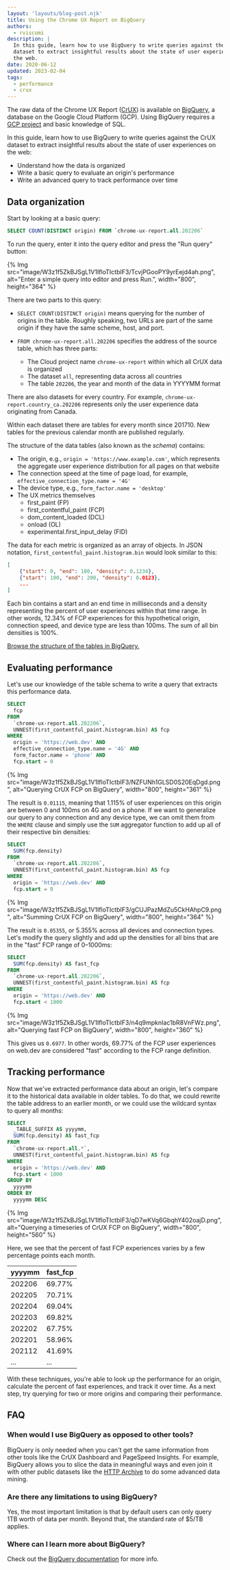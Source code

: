```yaml
---
layout: 'layouts/blog-post.njk'
title: Using the Chrome UX Report on BigQuery
authors:
  - rviscomi
description: |
  In this guide, learn how to use BigQuery to write queries against the CrUX
  dataset to extract insightful results about the state of user experiences on
  the web.
date: 2020-06-12
updated: 2023-02-04
tags:
  - performance
  - crux
---
```


The raw data of the Chrome UX Report ([CrUX](/docs/crux/)) is available on [BigQuery](https://console.cloud.google.com/bigquery?p=chrome-ux-report), a database on the Google Cloud Platform (GCP). Using BigQuery requires a [GCP project](/docs/crux/bigquery/#accessing-the-dataset-in-gcp) and basic knowledge of SQL.

In this guide, learn how to use BigQuery to write queries against the CrUX dataset to extract insightful results about the state of user experiences on the web:

- Understand how the data is organized
- Write a basic query to evaluate an origin's performance
- Write an advanced query to track performance over time

## Data organization

Start by looking at a basic query:

```sql
SELECT COUNT(DISTINCT origin) FROM `chrome-ux-report.all.202206`
```

To run the query, enter it into the query editor and press the "Run query" button:

{% Img src="image/W3z1f5ZkBJSgL1V1IfloTIctbIF3/TcvjPGooPY9yrEejd4ah.png", alt="Enter a simple query into editor and press Run.", width="800", height="364" %}

There are two parts to this query:

- `SELECT COUNT(DISTINCT origin)` means querying for the number of origins in the table. Roughly speaking, two URLs are part of the same origin if they have the same scheme, host, and port.

- `FROM chrome-ux-report.all.202206` specifies the address of the source table, which has three parts:
  - The Cloud project name `chrome-ux-report` within which all CrUX data is organized
  - The dataset `all`, representing data across all countries
  - The table `202206`, the year and month of the data in YYYYMM format

There are also datasets for every country. For example, `chrome-ux-report.country_ca.202206` represents only the user experience data originating from Canada.

Within each dataset there are tables for every month since 201710. New tables for the previous calendar month are published regularly.

The structure of the data tables (also known as the _schema_) contains:

- The origin, e.g., `origin = 'https://www.example.com'`, which represents the aggregate user experience distribution for all pages on that website
- The connection speed at the time of page load, for example, `effective_connection_type.name = '4G'`
- The device type, e.g., `form_factor.name = 'desktop'`
- The UX metrics themselves
  - first_paint (FP)
  - first_contentful_paint (FCP)
  - dom_content_loaded (DCL)
  - onload (OL)
  - experimental.first_input_delay (FID)

The data for each metric is organized as an array of objects. In JSON notation, `first_contentful_paint.histogram.bin` would look similar to this:

```json
[
	{"start": 0, "end": 100, "density": 0.1234},
	{"start": 100, "end": 200, "density": 0.0123},
	...
]
```

Each bin contains a start and an end time in milliseconds and a density representing the percent of user experiences within that time range. In other words, 12.34% of FCP experiences for this hypothetical origin, connection speed, and device type are less than 100ms. The sum of all bin densities is 100%.

[Browse the structure of the tables in BigQuery.](https://bigquery.cloud.google.com/table/chrome-ux-report:all.201809?tab=preview)

## Evaluating performance

Let's use our knowledge of the table schema to write a query that extracts this performance data.

```sql
SELECT
  fcp
FROM
  `chrome-ux-report.all.202206`,
  UNNEST(first_contentful_paint.histogram.bin) AS fcp
WHERE
  origin = 'https://web.dev' AND
  effective_connection_type.name = '4G' AND
  form_factor.name = 'phone' AND
  fcp.start = 0
```

{% Img src="image/W3z1f5ZkBJSgL1V1IfloTIctbIF3/NZFUNh1GLSD0S20EqDgd.png", alt="Querying CrUX FCP on BigQuery", width="800", height="361" %}

The result is `0.01115`, meaning that 1.115% of user experiences on this origin are between 0 and 100ms on 4G and on a phone. If we want to generalize our query to any connection and any device type, we can omit them from the `WHERE` clause and simply use the `SUM` aggregator function to add up all of their respective bin densities:

```sql
SELECT
  SUM(fcp.density)
FROM
  `chrome-ux-report.all.202206`,
  UNNEST(first_contentful_paint.histogram.bin) AS fcp
WHERE
  origin = 'https://web.dev' AND
  fcp.start = 0
```

{% Img src="image/W3z1f5ZkBJSgL1V1IfloTIctbIF3/gCUJPazMdZu5CkHAhpC9.png", alt="Summing CrUX FCP on BigQuery", width="800", height="364" %}

The result is `0.05355`, or 5.355% across all devices and connection types. Let's modify the query slightly and add up the densities for all bins that are in the "fast" FCP range of 0–1000ms:

```sql
SELECT
  SUM(fcp.density) AS fast_fcp
FROM
  `chrome-ux-report.all.202206`,
  UNNEST(first_contentful_paint.histogram.bin) AS fcp
WHERE
  origin = 'https://web.dev' AND
  fcp.start < 1000
```

{% Img src="image/W3z1f5ZkBJSgL1V1IfloTIctbIF3/n4q9mpknIac1bR8VnFWz.png", alt="Querying fast FCP on BigQuery", width="800", height="360" %}

This gives us `0.6977`. In other words, 69.77% of the FCP user experiences on web.dev are considered "fast" according to the FCP range definition.

## Tracking performance

Now that we've extracted performance data about an origin, let's compare it to the historical data available in older tables. To do that, we could rewrite the table address to an earlier month, or we could use the wildcard syntax to query all months:

```sql
SELECT
  _TABLE_SUFFIX AS yyyymm,
  SUM(fcp.density) AS fast_fcp
FROM
  `chrome-ux-report.all.*`,
  UNNEST(first_contentful_paint.histogram.bin) AS fcp
WHERE
  origin = 'https://web.dev' AND
  fcp.start < 1000
GROUP BY
  yyyymm
ORDER BY
  yyyymm DESC
```

{% Img src="image/W3z1f5ZkBJSgL1V1IfloTIctbIF3/qD7wKVq6GbqhY402oajD.png", alt="Querying a timeseries of CrUX FCP on BigQuery", width="800", height="560" %}

Here, we see that the percent of fast FCP experiences varies by a few percentage points each month.

yyyymm | fast_fcp
-- | --
202206 | 69.77%
202205 | 70.71%
202204 | 69.04%
202203 | 69.82%
202202 | 67.75%
202201 | 58.96%
202112 | 41.69%
... | ...

With these techniques, you're able to look up the performance for an origin, calculate the percent of fast experiences, and track it over time. As a next step, try querying for two or more origins and comparing their performance.

## FAQ

### When would I use BigQuery as opposed to other tools?

BigQuery is only needed when you can't get the same information from other tools like the CrUX Dashboard and PageSpeed Insights. For example, BigQuery allows you to slice the data in meaningful ways and even join it with other public datasets like the [HTTP Archive](https://httparchive.org/) to do some advanced data mining.

### Are there any limitations to using BigQuery?

Yes, the most important limitation is that by default users can only query 1TB worth of data per month. Beyond that, the standard rate of $5/TB applies.

### Where can I learn more about BigQuery?

Check out the [BigQuery documentation](https://cloud.google.com/bigquery/) for more info.
